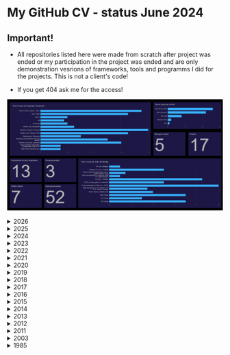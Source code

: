 # My GitHub CV - status June 2024

## Important!
- All repositories listed here were made from scratch after project was ended or my participation in the project was ended and are only demonstration vesrions of frameworks, tools and programms I did for the projects. This is not a client's code! 

- If you get 404 ask me for the access!


![Dashboard](https://github.com/przemastro/cv/blob/master/career_062024.png)

<details>
  <summary>2026</summary>
  
###  
> In progress...

</details>

<details>
  <summary>2025</summary>

###  
> I started working for Tezeusz.pl

> Finally I started building My little house on the praire :)

> I wrote an article on devices setup for appium mobile testing
- Article: https://github.com/przemastro/articles/blob/master/Articles/devices-setup-for-appium-mobile-testing.md

</details>

<details>
  <summary>2024</summary>

###
> I started project for (Confidential) company in the audio industry via Miquido. My first pure JS project.
- Technology Stack: Javascript, Appium, Allure, GitlabCI, Cypress, Mocha, Saucelabs, npm
- Framework Template (Cypress): https://github.com/przemastro/javascript-cypress-framework-template
- Framework Template (Appium): https://github.com/przemastro/javascript-appium-saucelabs-framework-template

> I designed and performed tests of chatGPT usefulness in IT testing.
- Article: https://github.com/przemastro/AI_tests

> I started and completed project for (Confidential) via Miquido in polish Oil and Gas industry. I designed and created tests automation, which consisted of features such as integration with SauceLabs, QR codes scanning etc.
- Technology Stack: Kotlin, RestAssured, JWT, Appium, Allure, GitlabCI, Cucumber, Saucelabs, Jira
- Framework Template: https://github.com/przemastro/kotlin-restassured-jwt-framework-template

</details>

<details>
  <summary>2023</summary>

###
> I wrote an article on building data loader in python
- Article: https://www.miquido.com/blog/build-test-data-loader/

> I wrote an article on spreadsheed dashboard:
- Article: https://www.miquido.com/blog/test-results-dashboard-google-sheets/

> I wrote an article on Cucumber features:
- Article: https://www.miquido.com/blog/cucumber-features/
- Framework Template: https://github.com/przemastro/java-cucumber-framework-template

> I started project for (Confidential) via Miquido in Banking sector. I created set of templates for tests automation: Mobile, API, Performance
- Technology Stack: Kotlin, RestAssured, Locust, Appium, Allure, GitlabCI, Cucumber, Jira
- Framework Template: https://github.com/przemastro/kotlin-locust-framework-template
- Framework Template: https://github.com/przemastro/kotlin-wiremock-framework-template

</details>

<details>
  <summary>2022</summary>

###
> I wrote an article on Tableau API usage and Tableau test automation:
- Article: https://espeo.eu/blog/one-step-tableau-report-test-automation/

> I wrote an article on my little test center:
- Article: https://espeo.eu/blog/test-center/

> Another project another testing framework. This was first fully cloud (AWS) based project and testing solution for London Stock Exchange.
- Technology Stack: Kotlin, Tableau, AWS S3, Snowflake, Jira, Serenity Reports, Cucumber
- Framework Template: https://github.com/przemastro/java-aws-snowflake-tableau-framework-template

> Added some spreadsheets teamplates created for work and private ones:
- Technology Stack: Google SpreadSheets
- Documentation Repository: https://github.com/przemastro/spreadsheets

</details>

<details>
  <summary>2021</summary>

###
> Dashboard of my 2020 achivements was created:
- Technology Stack: Python, HTML
- App: https://github.com/przemastro/dashboard

> My first mobile project. I have created my first Test Centre. This was done for Sanoma - Finnish company via Espeo Software.
- Technology Stack: Kotlin, Open STF, RestAssured, MongoDB, Appium, Jira, Allure, Cucumber
- Framework Template: https://github.com/przemastro/test-center

> Added repository with documentation templates:
- Documentation Repository: https://github.com/przemastro/documentation-templates

</details>

<details>
  <summary>2020</summary>

###
> I wrote an article on test automation
- Article: https://technology.pl-inetum.group/pl/od-zera-do-automatyzera/

> I created template of a framework for test automation for several applications in Santander bank:
- Technology Stack: Java, Maven, RestAssuerd, Jenkins, Jira
- Framework Template: https://github.com/przemastro/java-soap-rest-framework-template

> I wrote an article on Tableau reports performance
- Article: https://technology.pl-inetum.group/pl/analiza-wydajnosci-raportow-tableau-zbudowanych-na-sql-server-i-mongodb/

> I created and conducted workshop on performance testing:
- Training Repository: https://github.com/przemastro/performance-testing-training-polish

</details>

<details>
  <summary>2019</summary>

###
> My second project for Rolls Royce was pure Azure Data Warehouse one. We were measuring how much time engine parts can last. So far the most scientific project in my IT Career.
- Technology Stack: Python, Azure Data Warehouse, QT4
- App Template: https://github.com/przemastro/python-sqlserver-data-generator

> I created Technical Tester training:
- Glossary Repository: https://github.com/przemastro/testing-glossary-polish
- Training Repository: https://github.com/przemastro/testing-training-polish

</details>

<details>
  <summary>2018</summary>

###
> My first project for Rolls Royce via Impaq. I worked as a QA, Product Owner and Team Lead having chance to coordinade several developers and testers. It was nice experience but I prefer more creative work. It was .Net Azure project for Aircraft Engines diagnostic. I had also chance to repalce for few weeks BI developer and working with Tableau:
- Technology Stack: C#, Nunit, SQL Server, Nuget, Azure

> In my spare time I learned a bit of Android Programming and created my first android app:
- Technology Stack: Java, Maven
- App: https://github.com/przemastro/super-memo-polaco

</details>

<details>
  <summary>2017</summary>

### 
> Private Project Arqonia 1.0 is completed: 
It is a fully operational proof of concept of astronomical fandom. I learned python as well as AngularJS. I understood how web application is built so I built my own.
- Technology Stack: Python, Flask, Angularjs, Bootstrap, HTML
- App: https://github.com/przemastro/arqonia-1.0.
 
> Last two projects for Barclays and GFT: Eagle and Creds. For the second one I used framework written in C# which also used Specflow. I had also chance to create TeamCity jobs and work with Perforce
- Technology Stack: C#, Specflow, TeamCity, Perforce, Jira
- Framework Template: https://github.com/przemastro/csharp-selenium-framework-template

> I managed group of testers in internal GFT project. We developed application for recruitment called GoForTesting :)
- Technology Stack: Python, Flask, Trello, Git

</details>

<details>
  <summary>2016</summary>

###
> My GitHub is created

> Another project for Barclays called Barclaycard - Juno Exp. This time pure Database project. In fact it was SQL Server DataWarehouse:
- Technology Stack: Jira, SQL Server, Git
- Framework Template: https://github.com/przemastro/tsql-framework-template

</details>

<details>
  <summary>2015</summary>

###
> I turned 30

> Compliance project for Barclays Investment Bank. Another framework which used dynamic reports and REST Assured: This was my first project during which I led few testers.
- Technology stack: Java, Maven, Selenium, Testng, Dynamic Reports, Perforce, RestAssured, Jira
- Framework Template: https://github.com/przemastro/java-restassured-framework-template

> Rule CV was my first project for Rule Financial aka GFT. I was testing UI and backend side (SOAP UI). But I also had opportunity to perform some security scans using OWASP ZAP and configure Jenkins:
- Technology Stack: Java, Maven, Selenium, Testng, Jira, Testlink, OWASP ZAP, Jenkins, Git
- Framework Template: https://github.com/przemastro/java-selenium-testlink-framework-template

</details>

<details>
  <summary>2014</summary>

###
> MIA was my first SCRUM project during which I learned PL/SQL. I was testing data migration:
- Technology Stack: PL/SQL, HTML, Jira
- Framework Template: https://github.com/przemastro/plsql-framework-template

</details>

<details>
  <summary>2013</summary>

###
> I started working for Roche as contractor via Sii Poland. GLIDE and TMS were my first big projects.
- Technology stack: HP QC, Jira, Oracle SQL

> Worked for XTM International. I created my first framework for test automation in Java and Selenium 1.0

> I studied Computer Sciences at the Technical University of Poznan

</details>

<details>
  <summary>2012</summary>

###
> Did a lot of Freelance work via Utest. Mostly manual exploratory testing. I was testing applications for companies like Autodesk, Facebook, C&A and many more.

> Internship at Wikia. During that time I had first contact with OOP Java language as well as Selenium 1.0. Also learned basics of Software Testing

</details>

<details>
  <summary>2011</summary>

###
> For my Master Thesis "Frequency analysis and mode identification of Beta Cephei Type star SY Equ" I created code in Matlab (the worst possible choice :)) which searched stellar pulsations in spectroscopic data:
- Technology Stack: Matlab, LaTex
- My Thesis: [https://github.com/przemastro/master-thesis-polish ](https://github.com/przemastro/master-thesis-polish/blob/master/master-thesis.pdf)
  
> I studied Astronomy and Astrophysics at the Katholieke Universiteit Leuven.  

> Summer Internhip at the Białków Observatory (Astrophysics and Heliophysics)

> I turned 20 

> I studied History (1 year) at the University of Poznan. I learned a bit of latin

> I started studies in the field of Astronomy at the University of Poznan. During that time I learned C and Fortran programming languages, mostly working in Linux environment. "The C Programming Language" written by Kernighan and Rithchie shaped me for the rest of my life.
</details>  

<details>
  <summary>2003</summary>

###
> Dot-com bubble happened

> I learnt Turbo Pascal

> I got my first PC with Pentium II 350 MHz processor and Windows 98

> First Java version is released

> Windows 95 is released

> My first contact with Macintosh Plus

> I turned 10

> My first contact with Commodore 64

> C++ is introduced

</details>

<details>
  <summary>1985</summary>
  
###
> I was born on the 13th of October 1984

</details>

